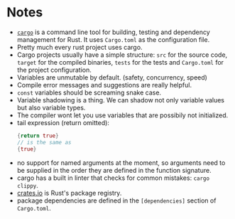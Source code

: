 # Notes

- [`cargo`](https://doc.rust-lang.org/cargo/index.html) is a command line tool for building, testing and dependency management for Rust.
  It uses `Cargo.toml` as the configuration file.
- Pretty much every rust project uses cargo.
- Cargo projects usually have a simple structure: `src` for the source code, `target` for the compiled binaries, `tests` for the tests and `Cargo.toml` for the project configuration.
- Variables are unmutable by default. (safety, concurrency, speed)
- Compile error messages and suggestions are really helpful.
- `const` variables should be screaming snake case.
- Variable shadowing is a thing. We can shadow not only variable values but also variable types.
- The compiler wont let you use variables that are possibily not initialized.
- tail expression (return omitted):
  ```rust
  {return true}
  // is the same as
  {true}
  ```
- no support for named arguments at the moment, so arguments need to be supplied in the order they are defined in the function signature.
- cargo has a built in linter that checks for common mistakes: `cargo clippy`.
- [crates.io](https://crates.io/) is Rust's package registry.
- package dependencies are defined in the `[dependencies]` section of `Cargo.toml`.